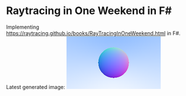 # Raytracing in One Weekend in F#

Implementing https://raytracing.github.io/books/RayTracingInOneWeekend.html in F#.
Latest generated image: ![visualizing normals](images/normals.png)
